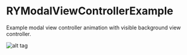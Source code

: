 # RYModalViewControllerExample
Example modal view controller animation with visible background view controller.

![alt tag](https://cloud.githubusercontent.com/assets/2685560/22181732/8fa1913e-e09a-11e6-9350-8ef8587f0ee5.gif)
